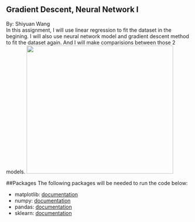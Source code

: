 ## Gradient Descent, Neural Network I 
By: Shiyuan Wang\
In this assignment, I will use linear regression to fit the dataset in the begining.  I will also use neural network model and gradient descent method to fit the dataset again. And I will make comparisions between those 2 models.
<img src="https://encrypted-tbn0.gstatic.com/images?q=tbn:ANd9GcRmuJMbwfxwxCsaTHGPicZpuG-kqBX0T_2QPw&usqp=CAU" width="400" height="350">


##Packages
The following packages will be needed to run the code below:

*   matplotlib: [documentation](https://matplotlib.org/stable/api/_as_gen/matplotlib.pyplot.html)
*   numpy: [documentation](https://numpy.org/devdocs/)
*   pandas: [documentation](https://pandas.pydata.org/docs/)
*   sklearn: [documentation](https://scikit-learn.org/stable/)
